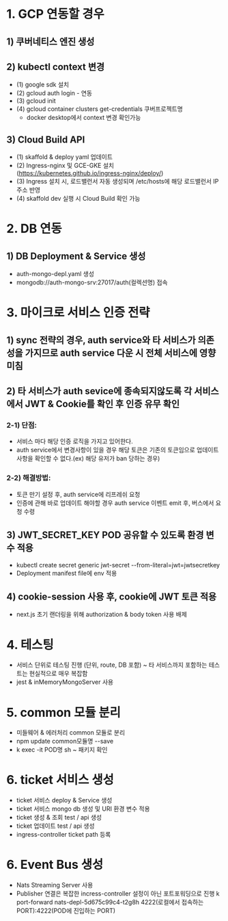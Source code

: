 # 1. GCP 연동할 경우

## 1) 쿠버네티스 엔진 생성

## 2) kubectl context 변경

- (1) google sdk 설치
- (2) gcloud auth login - 연동
- (3) gcloud init
- (4) gcloud container clusters get-credentials 쿠버프로젝트명
  - docker desktop에서 context 변경 확인가능

## 3) Cloud Build API

- (1) skaffold & deploy yaml 업데이트
- (2) Ingress-nginx 및 GCE-GKE 설치 (https://kubernetes.github.io/ingress-nginx/deploy/)
- (3) Ingress 설치 시, 로드밸런서 자동 생성되며 /etc/hosts에 해당 로드밸런서 IP 주소 반영
- (4) skaffold dev 실행 시 Cloud Build 확인 가능

# 2. DB 연동

## 1) DB Deployment & Service 생성

- auth-mongo-depl.yaml 생성
- mongodb://auth-mongo-srv:27017/auth(컬렉션명) 접속

# 3. 마이크로 서비스 인증 전략

## 1) sync 전략의 경우, auth service와 타 서비스가 의존성을 가지므로 auth service 다운 시 전체 서비스에 영향 미침

## 2) 타 서비스가 auth sevice에 종속되지않도록 각 서비스에서 JWT & Cookie를 확인 후 인증 유무 확인

### 2-1) 단점:

- 서비스 마다 해당 인증 로직을 가지고 있어한다.
- auth service에서 변경사항이 있을 경우 해당 토큰은 기존의 토큰임으로 업데이트 사항을 확인할 수 없다.(ex) 해당 유저가 ban 당하는 경우)

### 2-2) 해결방법:

- 토큰 만기 설정 후, auth service에 리프레쉬 요청
- 인증에 관해 바로 업데이트 해야할 경우 auth service 이벤트 emit 후, 버스에서 요청 수령

## 3) JWT_SECRET_KEY POD 공유할 수 있도록 환경 변수 적용
- kubectl create secret generic jwt-secret --from-literal=jwt=jwtsecretkey
- Deployment manifest file에 env 적용

## 4) cookie-session 사용 후, cookie에 JWT 토큰 적용
- next.js 초기 랜더링을 위해 authorization & body token 사용 배제

# 4. 테스팅
- 서비스 단위로 테스팅 진행 (단위, route, DB 포함) ~ 타 서비스까지 포함하는
테스트는 현실적으로 매우 복잡함
- jest & inMemoryMongoServer 사용

# 5. common 모듈 분리
- 미들웨어 & 에러처리 common 모듈로 분리
- npm update common모듈명 --save
- k exec -it POD명 sh ~ 패키지 확인

# 6. ticket 서비스 생성
- ticket 서비스 deploy & Service 생성
- ticket 서비스 mongo db 생성 및 URI 환경 변수 적용
- ticket 생성 & 조회 test / api 생성
- ticket 업데이트 test / api 생성
- ingress-controller ticket path 등록

# 6. Event Bus 생성
- Nats Streaming Server 사용
- Publisher 연결은 복잡한 incress-controller 설정이 아닌 포트포워딩으로 진행
k port-forward nats-depl-5d675c99c4-t2g8h 4222(로컬에서 접속하는 PORT):4222(POD에 진입하는 PORT)